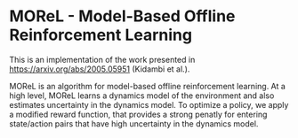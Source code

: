# MOReL - Model-Based Offline Reinforcement Learning

This is an implementation of the work presented in https://arxiv.org/abs/2005.05951 (Kidambi et al.).

MOReL is an algorithm for model-based offline reinforcement learning. At a high level, MOReL learns a dynamics model of the environment and also estimates uncertainty in the dynamics model. To optimize a policy, we apply a modified reward function, that provides a strong penatly for entering state/action pairs that have high uncertainty in the dynamics model.
